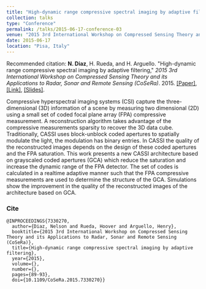 ```yaml
---
title: "High-dynamic range compressive spectral imaging by adaptive filtering"
collection: talks
type: "Conference"
permalink: /talks/2015-06-17-conference-03
venue: "2015 3rd International Workshop on Compressed Sensing Theory and its Applications to Radar, Sonar and Remote Sensing (CoSeRa), Pisa, Via Giacomo Matteotti 3"
date: 2015-06-17
location: "Pisa, Italy"
---
```

Recommended citation: **N. Diaz**, H. Rueda, and H. Arguello. "High-dynamic range compressive spectral imaging by adaptive filtering," <i>2015 3rd International Workshop on Compressed Sensing Theory and its Applications to Radar, Sonar and Remote Sensing (CoSeRa)</i>. 2015. [[Paper]](https://nelson10.github.io/files/Conference03.pdf), [[Link]](https://ieeexplore.ieee.org/document/7330270), [[Slides]](https://nelson10.github.io/files/slides03.pdf).

Compressive hyperspectral imaging systems (CSI) capture the three-dimensional (3D) information of a scene by measuring two dimensional (2D) using a small set of coded focal plane array (FPA) compressive measurement. A reconstruction algorithm takes advantage of the compressive measurements sparsity to recover the 3D data cube. Traditionally, CASSI uses block-unblock coded apertures to spatially modulate the light, the modulation has binary entries. In CASSI the quality of the reconstructed images depends on the design of these coded apertures and the FPA saturation. This work presents a new CASSI architecture based on grayscaled coded apertures (GCA) which reduce the saturation and increase the dynamic range of the FPA detector. The set of codes is calculated in a realtime adaptive manner such that the FPA compressive measurements are used to determine the structure of the GCA. Simulations show the improvement in the quality of the reconstructed images of the architecture based on GCA.

### Cite
```
@INPROCEEDINGS{7330270,
  author={Diaz, Nelson and Rueda, Hoover and Arguello, Henry},
  booktitle={2015 3rd International Workshop on Compressed Sensing Theory and its Applications to Radar, Sonar and Remote Sensing (CoSeRa)}, 
  title={High-dynamic range compressive spectral imaging by adaptive filtering}, 
  year={2015},
  volume={},
  number={},
  pages={89-93},
  doi={10.1109/CoSeRa.2015.7330270}}
```
